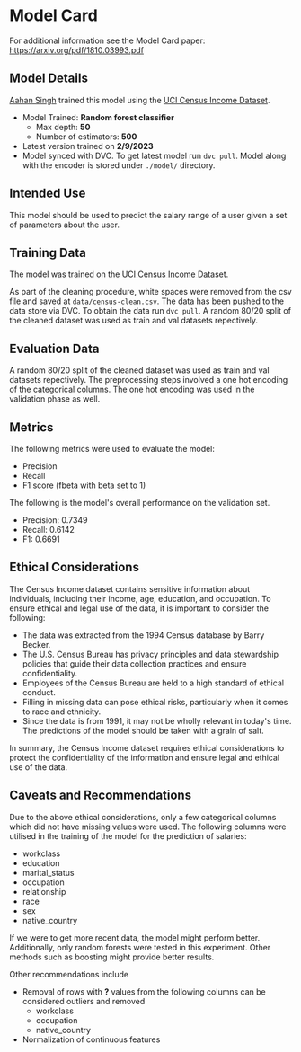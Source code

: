 # Model Card

For additional information see the Model Card paper: https://arxiv.org/pdf/1810.03993.pdf

## Model Details
[Aahan Singh](https://github.com/AahanSingh) trained this model using the [UCI Census Income Dataset](https://archive.ics.uci.edu/dataset/20/census+income).
- Model Trained: **Random forest classifier**
    - Max depth: **50**
    - Number of estimators: **500**
- Latest version trained on **2/9/2023**
- Model synced with DVC. To get latest model run `dvc pull`. Model along with the encoder is stored under `./model/` directory.

## Intended Use
This model should be used to predict the salary range of a user given a set of parameters about the user. 

## Training Data

The model was trained on the [UCI Census Income Dataset](https://archive.ics.uci.edu/dataset/20/census+income). 

As part of the cleaning procedure, white spaces were removed from the csv file and saved at `data/census-clean.csv`. The data has been pushed to the data store via DVC. To obtain the data run `dvc pull`.
A random 80/20 split of the cleaned dataset was used as train and val datasets repectively.

## Evaluation Data

A random 80/20 split of the cleaned dataset was used as train and val datasets repectively.
The preprocessing steps involved a one hot encoding of the categorical columns.
The one hot encoding was used in the validation phase as well.


## Metrics
The following metrics were used to evaluate the model:
- Precision
- Recall
- F1 score (fbeta with beta set to 1)

The following is the model's overall performance on the validation set.
- Precision: 0.7349
- Recall: 0.6142
- F1: 0.6691

## Ethical Considerations

The Census Income dataset contains sensitive information about individuals, including their income, age, education, and occupation. To ensure ethical and legal use of the data, it is important to consider the following:
- The data was extracted from the 1994 Census database by Barry Becker. 
- The U.S. Census Bureau has privacy principles and data stewardship policies that guide their data collection practices and ensure confidentiality.
- Employees of the Census Bureau are held to a high standard of ethical conduct.
- Filling in missing data can pose ethical risks, particularly when it comes to race and ethnicity.
- Since the data is from 1991, it may not be wholly relevant in today's time. The predictions of the model should be taken with a grain of salt.

In summary, the Census Income dataset requires ethical considerations to protect the confidentiality of the information and ensure legal and ethical use of the data.

## Caveats and Recommendations

Due to the above ethical considerations, only a few categorical columns which did not have missing values were used.
The following columns were utilised in the training of the model for the prediction of salaries:
- workclass
- education
- marital_status
- occupation
- relationship
- race
- sex
- native_country

If we were to get more recent data, the model might perform better. 
Additionally, only random forests were tested in this experiment. Other methods such as boosting might provide better results. 

Other recommendations include
- Removal of rows with **?** values from the following columns can be considered outliers and removed
    - workclass
    - occupation
    - native_country
- Normalization of continuous features
